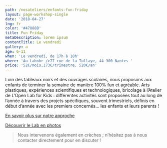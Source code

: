 ```yaml
---
path: /nosateliers/enfants-fun-friday
layout: page-workshop-single
date: '2018-04-27'
lng: fr
color: '#47888B'
title: Fun Friday
metaDescription: lorem ipsum
contentTitle: Le vendredi
gallery: a
age: 6-11
when: 'Le vendredi, de 17h à 18h'
where: 'Au Lab<br />77 rue de la Tullaye, 44 300 Nantes '
price: '52€/mois,173€/trimestre, 520€/an'
---
```

Loin des tableaux noirs et des ouvrages scolaires, nous proposons aux enfants de terminer la semaine de manière 100% fun et agréable. Arts plastiques, expériences scientifiques et technologiques, bricolage à l’Atelier de L’Open Lab for Kids : différentes activités sont proposées tout au long de l’année à travers des projets spécifiques, souvent trimestriels, définis en début d’année avec les premiers concernés… les enfants et leurs parents ! 



[En savoir plus sur notre approche](https://llfk.netlify.com/pedagogie) 

[Découvrir le Lab en photos](https://llfk.netlify.com/nosateliers) 



> Nous intervenons également en crèches ; n’hésitez pas à nous contacter directement pour en discuter !
